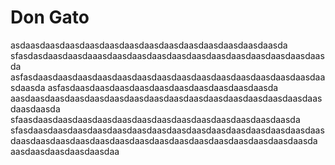 # Don Gato
asdaasdaasdaasdaasdaasdaasdaasdaasdaasdaasdaasdaasdaasda
sfasdasdaasdaasdaaasdaasdaasdaasdaasdaasdaasdaasdaasdaasdaasdaasda
asfasdaasdaasdaasdaasdaasdaasdaasdaasdaasdaasdaasdaasdaasdaasdaasdaasda
asfasdaasdaasdaasdaasdaasdaasdaasdaasdaasdaasda
aasdaasdaasdaasdaasdaasdaasdaasdaasdaasdaasdaasdaasdaasdaasdaasdaasdaasda
sfaasdaasdaasdaasdaasdaasdaasdaasdaasdaasdaasdaasdaasdaasda
sfasdaasdaasdaasdaasdaasdaasdaasdaasdaasdaasdaasdaasdaasdaasdaasdaasdaasdaasdaasdaasdaasdaasdaasdaasdaasdaasdaasdaasdaasdaasda
aasdaasdaasdaasdaasdaa
